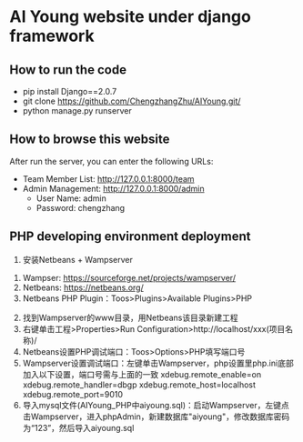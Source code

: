 # AI Young website under django framework
## How to run the code
+ pip install Django==2.0.7
+ git clone https://github.com/ChengzhangZhu/AIYoung.git/
+ python manage.py runserver
## How to browse this website
After run the server, you can enter the following URLs: 
+ Team Member List: http://127.0.0.1:8000/team
+ Admin Management: http://127.0.0.1:8000/admin
	+ User Name: admin
	+ Password: chengzhang

## PHP developing environment deployment
1. 安装Netbeans + Wampserver
  1) Wampser: https://sourceforge.net/projects/wampserver/
  2) Netbeans: https://netbeans.org/
  3) Netbeans PHP Plugin：Toos>Plugins>Available Plugins>PHP
2. 找到Wampserver的www目录，用Netbeans该目录新建工程
3. 右键单击工程>Properties>Run Configuration>http://localhost/xxx(项目名称)/
4. Netbeans设置PHP调试端口：Toos>Options>PHP填写端口号
5. Wampserver设置调试端口：左键单击Wampserver，php设置里php.ini底部加入以下设置，端口号需与上面的一致
xdebug.remote_enable=on
xdebug.remote_handler=dbgp
xdebug.remote_host=localhost
xdebug.remote_port=9010
6. 导入mysql文件(AIYoung_PHP中aiyoung.sql)：启动Wampserver，左键点击Wampserver，进入phpAdmin，新建数据库"aiyoung"，修改数据库密码为“123”，然后导入aiyoung.sql
